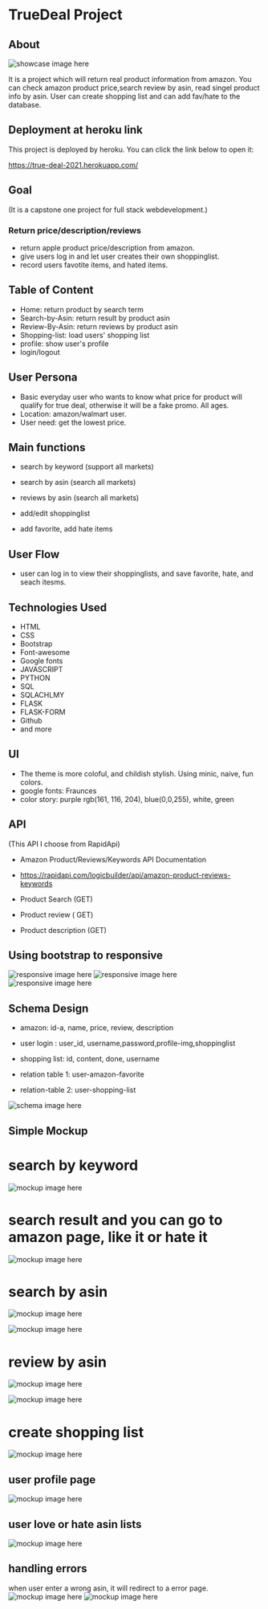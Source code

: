 # TrueDeal Project

## About

![showcase image here](mockup/showcase.png)

It is a project which will return real product information from amazon.
You can check amazon product price,search review by asin, read singel product info by asin. User can create shopping list and can add fav/hate to the database.

## Deployment at heroku link

This project is deployed by heroku. You can click the link below to open it:

https://true-deal-2021.herokuapp.com/

## Goal

(It is a capstone one project for full stack webdevelopment.)

### Return price/description/reviews

- return apple product price/description from amazon.
- give users log in and let user creates their own shoppinglist.
- record users favotite items, and hated items.

## Table of Content

- Home: return product by search term
- Search-by-Asin: return result by product asin
- Review-By-Asin: return reviews by product asin
- Shopping-list: load users' shopping list
- profile: show user's profile
- login/logout

## User Persona

- Basic everyday user who wants to know what price for product will qualify for true deal, otherwise it will be a fake promo.
  All ages.
- Location: amazon/walmart user.
- User need: get the lowest price.

## Main functions

- search by keyword (support all markets)

- search by asin (search all markets)

- reviews by asin (search all markets)

- add/edit shoppinglist

- add favorite, add hate items

## User Flow

- user can log in to view their shoppinglists, and save favorite, hate, and seach itesms.

## Technologies Used

- HTML
- CSS
- Bootstrap
- Font-awesome
- Google fonts
- JAVASCRIPT
- PYTHON
- SQL
- SQLACHLMY
- FLASK
- FLASK-FORM
- Github
- and more

## UI

- The theme is more coloful, and childish stylish. Using minic, naive, fun colors.
- google fonts: Fraunces
- color story:
  purple rgb(161, 116, 204), blue(0,0,255), white, green

## API

(This API I choose from RapidApi)

- Amazon Product/Reviews/Keywords API Documentation

- https://rapidapi.com/logicbuilder/api/amazon-product-reviews-keywords

- Product Search (GET)
- Product review ( GET)
- Product description (GET)

## Using bootstrap to responsive

![responsive image here ](mockup/res1.png)
![responsive image here ](mockup/res2.png)
![responsive image here ](mockup/res3.png)

## Schema Design

- amazon: id-a, name, price, review, description

- user login : user_id, username,password,profile-img,shoppinglist
- shopping list: id, content, done, username

- relation table 1:
  user-amazon-favorite

- relation-table 2:
  user-shopping-list

![schema image here](mockup/truedealschema.png)

## Simple Mockup

# search by keyword

![mockup image here](mockup/1.png)

# search result and you can go to amazon page, like it or hate it

![mockup image here](mockup/2.png)

# search by asin

![mockup image here](mockup/3.png)

![mockup image here](mockup/4.png)

# review by asin

![mockup image here](mockup/5.png)

![mockup image here](mockup/6.png)

# create shopping list

![mockup image here](mockup/7.png)

## user profile page

![mockup image here](mockup/8.png)

## user love or hate asin lists

![mockup image here](mockup/9.png)

## handling errors

when user enter a wrong asin, it will redirect to a error page.
![mockup image here](mockup/error2.png)
![mockup image here](mockup/error1.png)

